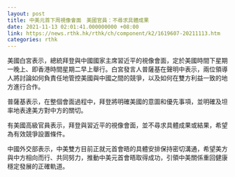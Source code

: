 ```yaml
---
layout: post
title: 中美元首下周視像會面　美國官員：不尋求具體成果
date: 2021-11-13 02:01:41.000000000 +08:00
link: https://news.rthk.hk/rthk/ch/component/k2/1619607-20211113.htm
categories: rthk
---
```


美國白宮表示，總統拜登與中國國家主席習近平的視像會面，定於美國時間下星期一晚上、即香港時間星期二早上舉行。白宮發言人普薩基在聲明中表示，兩位領導人將討論如何負責任地管控美國與中國之間的競爭，以及如何在雙方利益一致的地方進行合作。

普薩基表示，在整個會面過程中，拜登將明確美國的意圖和優先事項，並明確及坦率地表達美方對中方的關切。

有美國高級官員表示，拜登與習近平的視像會面，並不尋求具體成果或結果，希望為有效競爭設置條件。

中國外交部表示，中美雙方目前正就元首會晤的具體安排保持密切溝通，希望美方與中方相向而行、共同努力，推動中美元首會晤取得成功，引領中美關係重回健康穩定發展的正確軌道。
